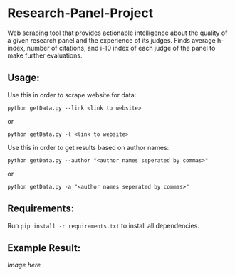 # Research-Panel-Project
Web scraping tool that provides actionable intelligence about the quality of a given research panel and the experience of its judges.
Finds average h-index, number of citations, and i-10 index of each judge of the panel to make further evaluations. 

## Usage:
Use this in order to scrape website for data:
```
python getData.py --link <link to website>
```
or 
```
python getData.py -l <link to website>
```
Use this in order to get results based on author names:
```
python getData.py --author "<author names seperated by commas>"
```
or 
```
python getData.py -a "<author names seperated by commas>"
```

## Requirements:
Run ```pip install -r requirements.txt``` to install all dependencies.

## Example Result:
*Image here*
